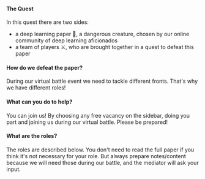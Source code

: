 #### The Quest
In this quest there are two sides:
- a deep learning paper 🐉, a dangerous creature, chosen by our online community of deep learning aficionados
- a team of players ⚔️, who are brought together in a quest to defeat this paper

#### How do we defeat the paper?
During our virtual battle event we need to tackle different fronts. That's why we have different roles!

#### What can you do to help?
You can join us! By choosing any free vacancy on the sidebar, doing you part and joining us during 
our virtual battle. Please be prepared!

#### What are the roles?
The roles are described below. You don't need to read the full paper if you think it's not necessary for your
role. But always prepare notes/content because we will need those during our battle, and the mediator will ask your input.
